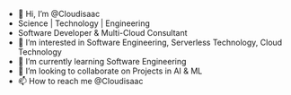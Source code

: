 - 👋 Hi, I’m @Cloudisaac
- Science | Technology | Engineering
- Software Developer & Multi-Cloud Consultant
- 👀 I’m interested in Software Engineering, Serverless Technology, Cloud Technology
- 🌱 I’m currently learning Software Engineering 
- 💞️ I’m looking to collaborate on Projects in AI & ML
- 📫 How to reach me @Cloudisaac

<!---
Cloudisaac/Cloudisaac is a ✨ special ✨ repository because its `README.md` (this file) appears on your GitHub profile.
You can click the Preview link to take a look at your changes.
--->
